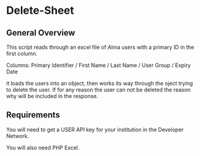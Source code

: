 # Delete-Sheet

## General Overview

This script reads through an excel file of Alma users with a primary ID in the first column.

Columns: Primary Identifier	/ First Name / Last Name / User Group / Expiry Date

it loads the users into an object, then works its way through the oject trying to delete the user. If for any reason the user can not be deleted the reason why will be included in the response.

## Requirements

You will need to get a USER API key for your institution in the Developer Network.

You will also need PHP Excel.
